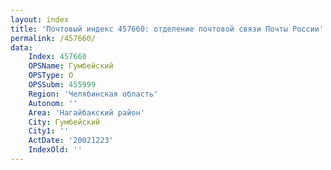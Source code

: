 ```yaml
---
layout: index
title: 'Почтовый индекс 457660: отделение почтовой связи Почты России'
permalink: /457660/
data:
    Index: 457660
    OPSName: Гумбейский
    OPSType: О
    OPSSubm: 455999
    Region: 'Челябинская область'
    Autonom: ''
    Area: 'Нагайбакский район'
    City: Гумбейский
    City1: ''
    ActDate: '20021223'
    IndexOld: ''
---
```

